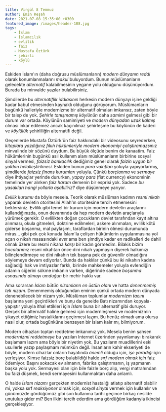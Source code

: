 ```yaml
---
title: Virgül 8 Temmuz
author: Emin Reşah
date: 2021-07-08 15:35:00 +0300
featured_image: /images/header-108.jpg
tags:
    - İslam
    - İslamcılık
    - evlilik
    - faiz
    - Mustafa Öztürk
    - şehirli
    - köylü
---
```


Eskiden İslam'ın (daha doğrusu müslümanların) *modern dünyanın reddi* olarak konumlanmalarını
_makul_ buluyordum. Bunun müslümanların gelecekte _alternatif_ kalabilmesinin yegane yolu olduğunu
düşünüyordum. Burada bu minvalde yazılar bulabilirsiniz. 

Şimdilerde bu _alternatiflik iddiasının_ herkesin modern dünyayı işine geldiği kadar kabul
etmesinden kaynaklı olduğunu görüyorum. Müslümanların bugünkü halleriyle modernizme bir alternatif
olmaları imkansız, zaten böyle bir talep de yok. *Şehirle tanışmamış köylünün* daha *samimi* gelmesi
gibi bir durum var ortada. Köylünün samimiyeti ve *modern dünyadan uzak kalmış* olması inkar
edilemez ancak kaçınılmaz şehirleşme bu köylünün de kaderi ve *köylülük* şehirliliğin alternatifi
değil. 

Geçenlerde Mustafa Öztürk'ün faiz hakkındaki bir videosunu seyrederken, *kitaplara yazdığınız fıkıh hükümleriyle modern ekonomiyi çalıştıramazsınız* minvalinde bir sözünü duydum. Bu büyük ölçüde benim de kanaatim. Faiz hükümlerinin bugünkü asıl kullanım alanı müslümanların birbirine sosyal sinyal vermesi, *faizsiz bankacılık* dediğimiz genel olarak *faizin uygun bir yoldan helalleştirilmesi.* Eskiden bunun *para vakıfları* yoluyla yapıyorlarmış, şimdilerde *faizsiz finans kurumları* yoluyla. Çünkü *borçlanma* ve *sermaye* diye ihtiyaçlar yerinde dururken, *yapay para* (fiat currency) ekonominin temelinde yer alırken *faiz haram* demenin bir esprisi yok. Sadece *bu yasakları hangi yollarla aşabiliriz?* diye düşünmeye yarıyor. 

*Evlilik kurumu* da böyle mesela. Teorik olarak müslüman kadının *resmi nikah* yaparak devletin
otoritesini Allah'ın otoritesine tercih etmemesini beklersiniz. Evlilik gibi temel bir kurum için
modern devletin araçlarını kullandığınızda, onun devamında da hep modern devletin araçlarıyla
yürümek gerekir. O evlilikten doğan çocukların devlet tarafından kayıt altına alınması, okula
gitmeleri, doktrine edilmeleri, askere alınmaları, evlilik kötü giderse boşanma, mal paylaşımı, taraflardan birinin ölmesi durumunda miras... gibi pek çok konuda İslam'la çelişen hükümlerin uygulanmasına yol açan o nikah masasındaki *evet* ama ben şimdiye kadar en radikalleri de dahil olmak üzere bu resmi nikaha *karşı* bir kadın görmedim. Bilakis bizim *hocalarımız* resmi nikahtan önce dini nikah yapmayın diyerek halkımızı bilinçlendirmeye ve dini nikahın tek başına pek de güvenilir olmadığını söylemeye devam ediyorlar. Bunda da haklılar çünkü bu iki nikahın kadına sağladığı hak ve imtiyazlar farklı, birinde mahkemeler yoluyla evlendiğin adamın ciğerini sökme imkanın varken, diğerinde sadece *boşanma esnasında almayı umduğun* bir mehir hakkı var.

Ama sorarsan *İslam bütün nizamların en üstün olanı* ve hatta *denenmemiş tek nizam.* Denenmemiş
olduğundan eminim çünkü ortada modern dünyada denenebilecek bir nizam yok. Müslüman toplumlar
*modernizm tacını* başlarına yeni geçirdikleri ve bunu da genelde Batı nizamından kopyala-yapıştır
yoluyla ithal ettikleri için *İslam* buna bir alternatif gibi duruyor. Gerçek bir alternatif haline
gelmesi için modernleşmesi ve modernizmin şikayet ettiğimiz hastalıklarını geçirmesi lazım. Bu henüz
olmadı ama olursa nasıl olur, ortada bugünküne benzeyen bir İslam kalır mı, bilmiyorum. 

Modern cihazları toptan reddetme imkanımız yok. Mesela benim şahsen *modernizmi reddetmeye* bu
yazıları Internet üzerinden yayınlamayı bırakarak başlamam lazım ama böyle bir niyetim yok. Bu
yazıların muadillerini eski usullerle yazıp paylaşmam mümkün değil. İnsanların kahir ekseriyeti de
böyle, modern cihazlar onların hayatında *önemli* olduğu için, *işe yaradığı* için yerleşiyor. Kimse
faizsiz borç bulabildiği halde *sırf modern olmak için* faiz ödemiyor. Başını sokacak ev almanın,
fabrika çalıştırmanın, iş yapmanın başka yolu yok. Sermayesi olan için bile faizle borç alıp, vergi
matrahından bu faizi düşmek, kendi sermayesini kullanmaktan daha anlamlı.

O halde *İslam nizamı* gerçekten modernist hastalığı atlatıp alternatif olabilir mi, yoksa sırf
*reaksiyoner* olmak için, *sosyal sinyal* vermek için kullanılır ve günümüzde gördüğümüz gibi son
kullanma tarihi geçince birkaç nesilde unutulup gider mi? Ben ilkini tercih ederdim ama gördüğüm
kadarıyla ikincisi gerçekleşiyor. 
